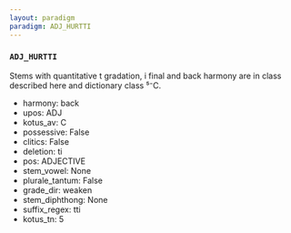 ```yaml
---
layout: paradigm
paradigm: ADJ_HURTTI
---
```

### ` ADJ_HURTTI `

Stems with quantitative t gradation, i final and back harmony are in class described here and dictionary class ⁵⁻C.
* harmony: back
* upos: ADJ
* kotus_av: C
* possessive: False
* clitics: False
* deletion: ti
* pos: ADJECTIVE
* stem_vowel: None
* plurale_tantum: False
* grade_dir: weaken
* stem_diphthong: None
* suffix_regex: tti
* kotus_tn: 5
